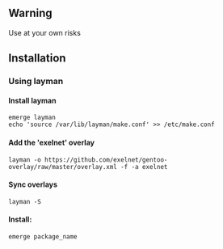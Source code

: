 ## Warning

Use at your own risks

## Installation

### Using layman

#### Install layman
    emerge layman
    echo 'source /var/lib/layman/make.conf' >> /etc/make.conf

#### Add the 'exelnet' overlay
    layman -o https://github.com/exelnet/gentoo-overlay/raw/master/overlay.xml -f -a exelnet

#### Sync overlays
    layman -S

#### Install:
    emerge package_name

